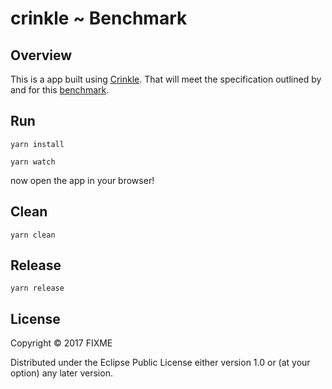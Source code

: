 # crinkle ~ Benchmark

## Overview

This is a app built using [Crinkle](https://github.com/favila/crinkle).
That will meet the specification outlined by and for this [benchmark](https://github.com/krausest/js-framework-benchmark).



## Run

``` shell
yarn install

yarn watch
```

now open the app in your browser!

## Clean

``` shell
yarn clean
```

## Release

``` shell
yarn release
```

## License

Copyright © 2017 FIXME

Distributed under the Eclipse Public License either version 1.0 or (at
your option) any later version.
